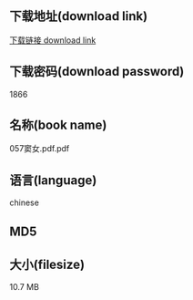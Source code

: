 ## 下载地址(download link)
[下载链接 download link](https://voluble-croquembouche-d321dc.netlify.app/?s=057%E7%AA%A6%E5%A5%B3.pdf)

## 下载密码(download password)
1866

## 名称(book name)
057窦女.pdf.pdf

## 语言(language)
chinese

## MD5


## 大小(filesize)
10.7 MB
